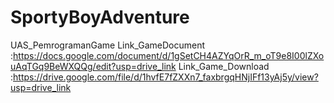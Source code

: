 # SportyBoyAdventure
UAS_PemrogramanGame
Link_GameDocument :https://docs.google.com/document/d/1gSetCH4AZYqOrR_m_oT9e8I00lZXouAqTGq9BeWXQQg/edit?usp=drive_link
Link_Game_Download :https://drive.google.com/file/d/1hvfE7fZXXn7_faxbrgqHNjIFf13yAj5y/view?usp=drive_link
